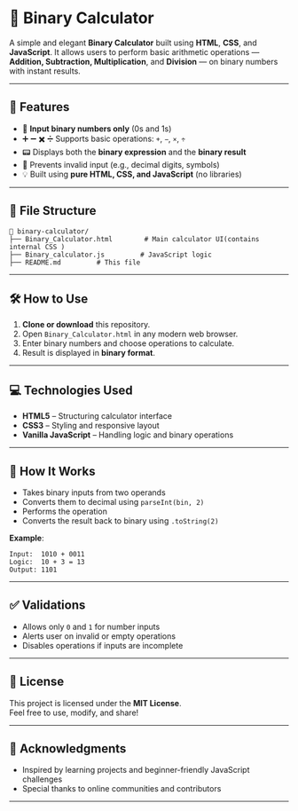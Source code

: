 # 🧮 Binary Calculator

A simple and elegant **Binary Calculator** built using **HTML**, **CSS**, and **JavaScript**. It allows users to perform basic arithmetic operations — **Addition, Subtraction, Multiplication**, and **Division** — on binary numbers with instant results.

---

## 🚀 Features

- 🔢 **Input binary numbers only** (0s and 1s)
- ➕ ➖ ✖️ ➗ Supports basic operations: `+`, `−`, `×`, `÷`
- 📟 Displays both the **binary expression** and the **binary result**
- 🚫 Prevents invalid input (e.g., decimal digits, symbols)
- 💡 Built using **pure HTML, CSS, and JavaScript** (no libraries)

---

## 📁 File Structure

```
📂 binary-calculator/
├── Binary_Calculator.html        # Main calculator UI(contains internal CSS )
├── Binary_calculator.js         # JavaScript logic
├── README.md         # This file
```

---

## 🛠️ How to Use

1. **Clone or download** this repository.
2. Open `Binary_Calculator.html` in any modern web browser.
3. Enter binary numbers and choose operations to calculate.
4. Result is displayed in **binary format**.

---

## 💻 Technologies Used

- **HTML5** – Structuring calculator interface
- **CSS3** – Styling and responsive layout
- **Vanilla JavaScript** – Handling logic and binary operations

---

## 🧠 How It Works

- Takes binary inputs from two operands
- Converts them to decimal using `parseInt(bin, 2)`
- Performs the operation
- Converts the result back to binary using `.toString(2)`

**Example**:
```
Input:  1010 + 0011
Logic:  10 + 3 = 13
Output: 1101
```

---

## ✅ Validations

- Allows only `0` and `1` for number inputs
- Alerts user on invalid or empty operations
- Disables operations if inputs are incomplete

---

## 📜 License

This project is licensed under the **MIT License**.  
Feel free to use, modify, and share!

---

## 🙌 Acknowledgments

- Inspired by learning projects and beginner-friendly JavaScript challenges
- Special thanks to online communities and contributors

---

